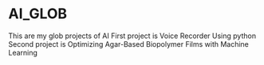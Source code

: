 # AI_GLOB
This are my glob projects of AI
 First project is  Voice Recorder Using python
 Second project is Optimizing Agar-Based Biopolymer Films with Machine Learning
